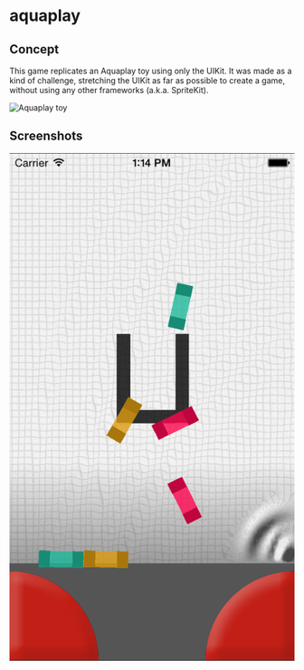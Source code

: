 # aquaplay
## Concept
This game replicates an Aquaplay toy using only the UIKit. It was made as a kind of challenge, stretching the UIKit as far as possible to create a game, without using any other frameworks (a.k.a. SpriteKit).

![Aquaplay toy](http://www.ziggystardust.blogger.com.br/aquaplay.jpg)

## Screenshots
![Screenshot](screen1.png)
